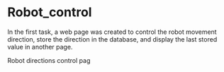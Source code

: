 # Robot_control
In the first task, a web page was created to control the robot movement direction, store the direction in the database, and display the last stored value in another page.


Robot directions control pag
